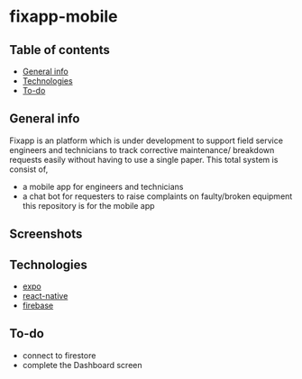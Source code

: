 # fixapp-mobile

## Table of contents

* [General info](#general-info)
* [Technologies](#technologies)
* [To-do](#to-do)

## General info

Fixapp is an platform which is under development to support field service engineers and technicians to track corrective maintenance/ breakdown requests easily without having to use a single paper. This total system is consist of,
* a mobile app for engineers and technicians
* a chat bot for requesters to raise complaints on faulty/broken equipment
this repository is for the mobile app 

## Screenshots
[equipment-dashboard]: https://github.com/thinkaloud-lk/fixapp-mobile/blob/master/assets/screenshots/equipment-dashboard.jpg

## Technologies

* [expo](https://docs.expo.io/)
* [react-native](https://facebook.github.io/react-native/)
* [firebase](http://firebase.google.com/)


## To-do
* connect to firestore 
* complete the Dashboard screen 